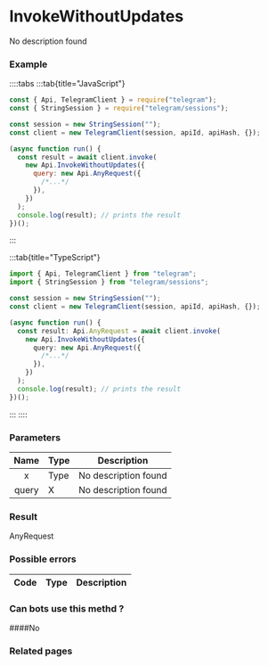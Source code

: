 # InvokeWithoutUpdates

No description found

### [](#example)Example

::::tabs
:::tab{title="JavaScript"}

```js
const { Api, TelegramClient } = require("telegram");
const { StringSession } = require("telegram/sessions");

const session = new StringSession("");
const client = new TelegramClient(session, apiId, apiHash, {});

(async function run() {
  const result = await client.invoke(
    new Api.InvokeWithoutUpdates({
      query: new Api.AnyRequest({
        /*...*/
      }),
    })
  );
  console.log(result); // prints the result
})();
```

:::

:::tab{title="TypeScript"}

```ts
import { Api, TelegramClient } from "telegram";
import { StringSession } from "telegram/sessions";

const session = new StringSession("");
const client = new TelegramClient(session, apiId, apiHash, {});

(async function run() {
  const result: Api.AnyRequest = await client.invoke(
    new Api.InvokeWithoutUpdates({
      query: new Api.AnyRequest({
        /*...*/
      }),
    })
  );
  console.log(result); // prints the result
})();
```

:::
::::

### [](#parameters)Parameters

| Name  | Type | Description          |
| :---: | ---- | -------------------- |
|   x   | Type | No description found |
| query | X    | No description found |

### [](#result)Result

AnyRequest

### [](#possible-errors)Possible errors

| Code | Type | Description |
| :--: | ---- | ----------- |

### [](#can-bots-use-this-method)Can bots use this methd ?

####No

### [](#related-pages)Related pages
